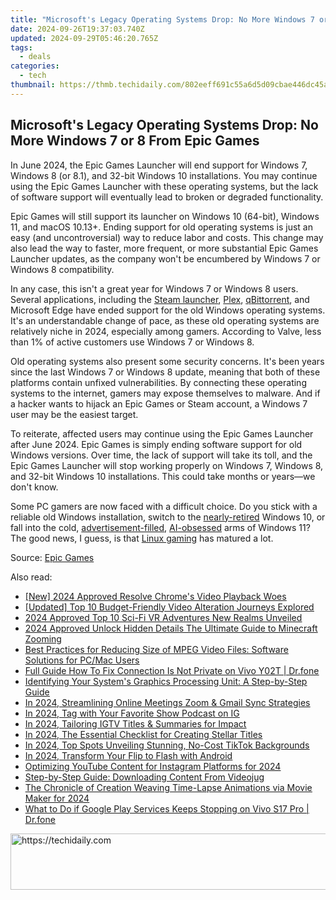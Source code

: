 ```yaml
---
title: "Microsoft's Legacy Operating Systems Drop: No More Windows 7 or 8 From Epic Games"
date: 2024-09-26T19:37:03.740Z
updated: 2024-09-29T05:46:20.765Z
tags:
  - deals
categories:
  - tech
thumbnail: https://thmb.techidaily.com/802eeff691c55a6d5d09cbae446dc45a39ed24ae91160c0e7074f7929a9448f1.jpg
---
```


## Microsoft's Legacy Operating Systems Drop: No More Windows 7 or 8 From Epic Games

In June 2024, the Epic Games Launcher will end support for Windows 7, Windows 8 (or 8.1), and 32-bit Windows 10 installations. You may continue using the Epic Games Launcher with these operating systems, but the lack of software support will eventually lead to broken or degraded functionality.

 Epic Games will still support its launcher on Windows 10 (64-bit), Windows 11, and macOS 10.13+. Ending support for old operating systems is just an easy (and uncontroversial) way to reduce labor and costs. This change may also lead the way to faster, more frequent, or more substantial Epic Games Launcher updates, as the company won't be encumbered by Windows 7 or Windows 8 compatibility.

 In any case, this isn't a great year for Windows 7 or Windows 8 users. Several applications, including the [Steam launcher](https://change-location.techidaily.com/how-pgsharp-save-you-from-ban-while-spoofing-pokemon-go-on-samsung-galaxy-a34-5g-drfone-by-drfone-virtual-android/), [Plex](https://twitter-videos.techidaily.com/addressing-hearing-gaps-in-video-content-sharing-for-2024/), [qBittorrent](https://easy-unlock-android.techidaily.com/in-2024-how-to-track-imei-number-of-nokia-g22-through-google-earth-by-drfone-android/), and Microsoft Edge have ended support for the old Windows operating systems. It's an understandable change of pace, as these old operating systems are relatively niche in 2024, especially among gamers. According to Valve, less than 1% of active customers use Windows 7 or Windows 8.

 Old operating systems also present some security concerns. It's been years since the last Windows 7 or Windows 8 update, meaning that both of these platforms contain unfixed vulnerabilities. By connecting these operating systems to the internet, gamers may expose themselves to malware. And if a hacker wants to hijack an Epic Games or Steam account, a Windows 7 user may be the easiest target.

 To reiterate, affected users may continue using the Epic Games Launcher after June 2024\. Epic Games is simply ending software support for old Windows versions. Over time, the lack of support will take its toll, and the Epic Games Launcher will stop working properly on Windows 7, Windows 8, and 32-bit Windows 10 installations. This could take months or years—we don't know.

 Some PC gamers are now faced with a difficult choice. Do you stick with a reliable old Windows installation, switch to the [nearly-retired](https://remote-screen-capture.techidaily.com/new-in-2024-screenflow-unleashed-the-ultimate-macos-experience/) Windows 10, or fall into the cold, [advertisement-filled](https://facebook-record-videos.techidaily.com/updated-in-2024-creating-a-clickable-thumbnail-enhancing-video-visibility-without-costs/), [AI-obsessed](https://video-creation-software.techidaily.com/updated-in-2024-s-best-video-editors-for-high-resolution-proxy-video-editing/) arms of Windows 11? The good news, I guess, is that [Linux gaming](https://screen-sharing-recording.techidaily.com/new-10-essential-methods-to-record-virtual-seminars-at-no-expense-for-2024/) has matured a lot.

 Source: [Epic Games](https://store.epicgames.com/en-US/news/epic-games-launcher-ending-windows-7-8-and-10-32-bit-support-in-june-2024)

<ins class="adsbygoogle"
     style="display:block"
     data-ad-format="autorelaxed"
     data-ad-client="ca-pub-7571918770474297"
     data-ad-slot="1223367746"></ins>

<ins class="adsbygoogle"
     style="display:block"
     data-ad-client="ca-pub-7571918770474297"
     data-ad-slot="8358498916"
     data-ad-format="auto"
     data-full-width-responsive="true"></ins>

<span class="atpl-alsoreadstyle">Also read:</span>
<div><ul>
<li><a href="https://twitter-videos.techidaily.com/new-2024-approved-resolve-chromes-video-playback-woes/"><u>[New] 2024 Approved Resolve Chrome's Video Playback Woes</u></a></li>
<li><a href="https://some-skills.techidaily.com/updated-top-10-budget-friendly-video-alteration-journeys-explored/"><u>[Updated] Top 10 Budget-Friendly Video Alteration Journeys Explored</u></a></li>
<li><a href="https://some-skills.techidaily.com/2024-approved-top-10-sci-fi-vr-adventures-new-realms-unveiled/"><u>2024 Approved Top 10 Sci-Fi VR Adventures New Realms Unveiled</u></a></li>
<li><a href="https://some-skills.techidaily.com/2024-approved-unlock-hidden-details-the-ultimate-guide-to-minecraft-zooming/"><u>2024 Approved Unlock Hidden Details The Ultimate Guide to Minecraft Zooming</u></a></li>
<li><a href="https://win-answers.techidaily.com/best-practices-for-reducing-size-of-mpeg-video-files-software-solutions-for-pcmac-users/"><u>Best Practices for Reducing Size of MPEG Video Files: Software Solutions for PC/Mac Users</u></a></li>
<li><a href="https://howto.techidaily.com/full-guide-how-to-fix-connection-is-not-private-on-vivo-y02t-drfone-by-drfone-fix-android-problems-fix-android-problems/"><u>Full Guide How To Fix Connection Is Not Private on Vivo Y02T | Dr.fone</u></a></li>
<li><a href="https://techidaily.com/identifying-your-systems-graphics-processing-unit-a-step-by-step-guide/"><u>Identifying Your System's Graphics Processing Unit: A Step-by-Step Guide</u></a></li>
<li><a href="https://some-skills.techidaily.com/in-2024-streamlining-online-meetings-zoom-and-gmail-sync-strategies/"><u>In 2024, Streamlining Online Meetings Zoom & Gmail Sync Strategies</u></a></li>
<li><a href="https://some-skills.techidaily.com/in-2024-tag-with-your-favorite-show-podcast-on-ig/"><u>In 2024, Tag with Your Favorite Show Podcast on IG</u></a></li>
<li><a href="https://instagram-clips.techidaily.com/in-2024-tailoring-igtv-titles-and-summaries-for-impact/"><u>In 2024, Tailoring IGTV Titles & Summaries for Impact</u></a></li>
<li><a href="https://some-skills.techidaily.com/in-2024-the-essential-checklist-for-creating-stellar-titles/"><u>In 2024, The Essential Checklist for Creating Stellar Titles</u></a></li>
<li><a href="https://some-skills.techidaily.com/in-2024-top-spots-unveiling-stunning-no-cost-tiktok-backgrounds/"><u>In 2024, Top Spots Unveiling Stunning, No-Cost TikTok Backgrounds</u></a></li>
<li><a href="https://some-skills.techidaily.com/in-2024-transform-your-flip-to-flash-with-android/"><u>In 2024, Transform Your Flip to Flash with Android</u></a></li>
<li><a href="https://eaxpv-info.techidaily.com/optimizing-youtube-content-for-instagram-platforms-for-2024/"><u>Optimizing YouTube Content for Instagram Platforms for 2024</u></a></li>
<li><a href="https://fox-useful.techidaily.com/step-by-step-guide-downloading-content-from-videojug/"><u>Step-by-Step Guide: Downloading Content From Videojug</u></a></li>
<li><a href="https://some-guidance.techidaily.com/the-chronicle-of-creation-weaving-time-lapse-animations-via-movie-maker-for-2024/"><u>The Chronicle of Creation Weaving Time-Lapse Animations via Movie Maker for 2024</u></a></li>
<li><a href="https://howto.techidaily.com/what-to-do-if-google-play-services-keeps-stopping-on-vivo-s17-pro-drfone-by-drfone-fix-android-problems-fix-android-problems/"><u>What to Do if Google Play Services Keeps Stopping on Vivo S17 Pro | Dr.fone</u></a></li>
</ul></div>

<!-- affiliate ads begin -->
<a href="https://appsumo.8odi.net/c/5597632/2082535/7443" target="_top" id="2082535">
  <img src="//a.impactradius-go.com/display-ad/7443-2082535" border="0" alt="https://techidaily.com" width="728" height="90"/>
</a>
<img height="0" width="0" src="https://appsumo.8odi.net/i/5597632/2082535/7443" style="position:absolute;visibility:hidden;" border="0" />
<!-- affiliate ads end -->

